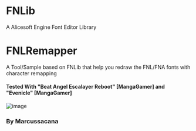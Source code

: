 # FNLib
 A Alicesoft Engine Font Editor Library

# FNLRemapper
A Tool/Sample based on FNLib that help you redraw the FNL/FNA fonts with character remapping

#### Tested With "Beat Angel Escalayer Reboot" [MangaGamer] and "Evenicle" [MangaGamer]
![image](https://user-images.githubusercontent.com/10576957/84716555-d2a93780-af49-11ea-8cc5-75b5b4f6ea65.png)



### By Marcussacana
